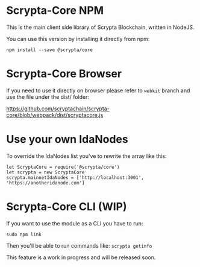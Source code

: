 # Scrypta-Core NPM

This is the main client side library of Scrypta Blockchain, written in NodeJS.

You can use this version by installing it directly from npm:

```npm install --save @scrypta/core```


# Scrypta-Core Browser

If you need to use it directly on browser please refer to `webkit` branch and use the file under the dist/ folder:

https://github.com/scryptachain/scrypta-core/blob/webpack/dist/scryptacore.js

# Use your own IdaNodes

To override the IdaNodes list you've to rewrite the array like this:

```
let ScryptaCore = require('@scrypta/core')
let scrypta = new ScryptaCore
scrypta.mainnetIdaNodes = ['http://localhost:3001', 'https://anotheridanode.com']
```

# Scrypta-Core CLI (WIP)

If you want to use the module as a CLI you have to run:

```sudo npm link```

Then you'll be able to run commands like:
```scrypta getinfo```

This feature is a work in progress and will be released soon.